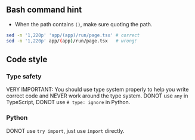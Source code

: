 ## Bash command hint

- When the path contains `()`, make sure quoting the path.

```bash
sed -n '1,220p' 'app/(app)/run/page.tsx' # correct
sed -n '1,220p' app/(app)/run/page.tsx   # wrong!
```

## Code style

### Type safety

VERY IMPORTANT: You should use type system properly to help you write correct code and NEVER work around the type system.
DONOT use `any` in TypeScript,
DONOT use `# type: ignore` in Python.

### Python

DONOT use `try import`, just use `import` directly.
